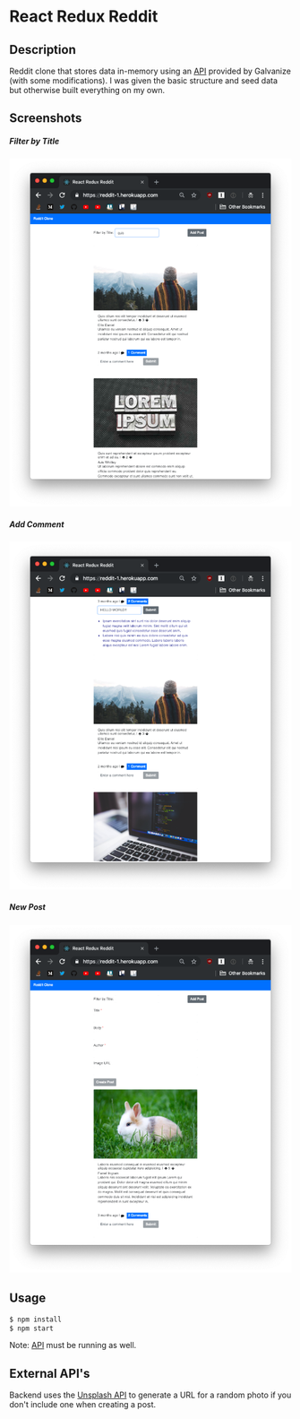 # React Redux Reddit

## Description
Reddit clone that stores data in-memory using an [API](https://github.com/JBallin/g-api) provided by Galvanize (with some modifications). I was given the basic structure and seed data but otherwise built everything on my own.

## Screenshots
##### Filter by Title
![filter](screenshots/1_filter.png "filter")
##### Add Comment
![comment](screenshots/2_comment.png "comment")
##### New Post
![new post](screenshots/3_new.png "new post")

## Usage
```shell
$ npm install
$ npm start
```
Note: [API](https://github.com/JBallin/g-api) must be running as well.

## External API's
Backend uses the [Unsplash API](https://unsplash.com/developers) to generate a URL for a random photo if you don't include one when creating a post.
